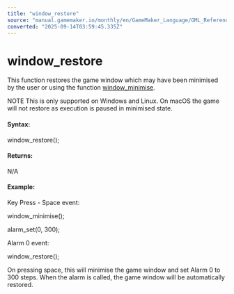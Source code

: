 ```yaml
---
title: "window_restore"
source: "manual.gamemaker.io/monthly/en/GameMaker_Language/GML_Reference/Cameras_And_Display/The_Game_Window/window_restore.htm"
converted: "2025-09-14T03:59:45.335Z"
---
```


# window\_restore

This function restores the game window which may have been minimised by the user or using the function [window\_minimise](window_minimise.md).

NOTE This is only supported on Windows and Linux. On macOS the game will not restore as execution is paused in minimised state.

#### Syntax:

window\_restore();

#### Returns:

N/A

#### Example:

Key Press - Space event:

window\_minimise();

alarm\_set(0, 300);

Alarm 0 event:

window\_restore();

On pressing space, this will minimise the game window and set Alarm 0 to 300 steps. When the alarm is called, the game window will be automatically restored.